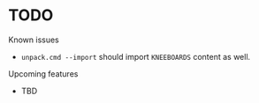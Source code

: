 # TODO

Known issues
- `unpack.cmd --import` should import `KNEEBOARDS` content as well.

Upcoming features
- TBD